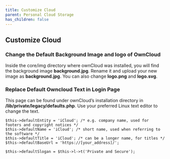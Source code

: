 ```yaml
---
title: Customize Cloud
parent: Personal Cloud Storage
has_children: false
---
```


## Customize Cloud

### Change the Default Background Image and logo of OwnCloud
Inside the core/img directory where ownCloud was installed, you will find the background image **background.jpg**. Rename it and upload your new image as **background.jpg**. You can also change **logo.png** and **logo.svg**.

### Replace Default Owncloud Text in Login Page
This page can be found under ownCloud’s installation directory in **/lib/private/legacy/defaults.php**. Use your preferred Linux text editor to change the text.
```
$this->defaultEntity = 'iCloud'; /* e.g. company name, used for footers and copyright notices */
$this->defaultName = 'iCloud'; /* short name, used when referring to the software */
$this->defaultTitle = 'iCloud'; /* can be a longer name, for titles */
$this->defaultBaseUrl = 'https://[your_address]/';
                
$this->defaultSlogan = $this->l->t('Private and Secure');
```